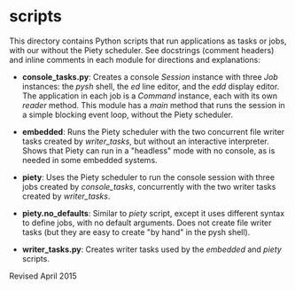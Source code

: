 
scripts
=======

This directory contains Python scripts that run applications as tasks
or jobs, with our without the Piety scheduler.  See docstrings
(comment headers) and inline comments in each module for directions
and explanations:

- **console_tasks.py**: Creates a console *Session* instance with three
  *Job* instances: the *pysh* shell, the *ed* line editor, and the *edd*
  display editor.  The application in each job is a *Command* instance,
  each with its own *reader* method.  This module has a *main* method that
  runs the session in a simple blocking event loop, without the Piety
  scheduler.

- **embedded**: Runs the Piety scheduler with the two concurrent file
   writer tasks created by *writer_tasks*, but without an interactive
   interpreter.  Shows that Piety can run in a "headless" mode with no
   console, as is needed in some embedded systems.

- **piety**: Uses the Piety scheduler to run the console session with
  three jobs created by *console_tasks*, concurrently with the two
  writer tasks created by *writer_tasks*.

- **piety.no_defaults**: Similar to  *piety* script, except it uses different
   syntax to define jobs, with no default arguments.  Does not create
   file writer tasks (but they are easy to create "by hand" in the pysh shell).

- **writer_tasks.py**: Creates writer tasks used by the *embedded* and
    *piety* scripts.

Revised April 2015
